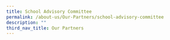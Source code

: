 ```yaml
---
title: School Advisory Committee
permalink: /about-us/Our-Partners/school-advisory-committee
description: ""
third_nav_title: Our Partners
---
```

